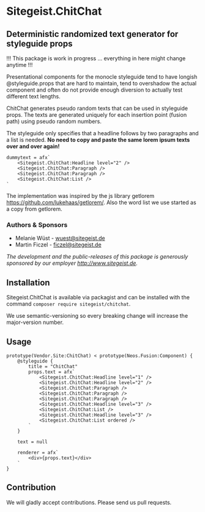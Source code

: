 # Sitegeist.ChitChat
## Deterministic randomized text generator for styleguide props 

!!! This package is work in progress ... everything in here might change anytime !!!

Presentational components for the monocle styleguide tend to have longish @styleguide.props that are hard to maintain, 
tend to overshadow the actual component and often do not provide enough diversion to actually test different text lengths.

ChitChat generates pseudo random texts that can be used in styleguide props. The texts are generated uniquely for each
insertion point (fusion path) using pseudo random numbers.

The styleguide only specifies that a headline follows by two paragraphs and a list is needed. **No need to copy and paste the 
same lorem ipsum texts over and over again!**

```neosfusion
dummytext = afx`
    <Sitegeist.ChitChat:Headline level="2" />
    <Sitegeist.ChitChat:Paragraph />
    <Sitegeist.ChitChat:Paragraph />
    <Sitegeist.ChitChat:List />
`
```

The implementation was inspired by the js library getlorem https://github.com/lukehaas/getlorem/. 
Also the word list we use started as a copy from getlorem.

### Authors & Sponsors

* Melanie Wüst - wuest@sitegeist.de
* Martin Ficzel - ficzel@sitegeist.de

*The development and the public-releases of this package is generously sponsored
by our employer http://www.sitegeist.de.*

## Installation

Sitegeist.ChitChat is available via packagist and can be installed with the command `composer require sitegeist/chitchat`.

We use semantic-versioning so every breaking change will increase the major-version number.

## Usage



```neosfusion
prototype(Vendor.Site:ChitChat) < prototype(Neos.Fusion:Component) {
    @styleguide {
        title = "ChitChat"
        props.text = afx`
            <Sitegeist.ChitChat:Headline level="1" />
            <Sitegeist.ChitChat:Headline level="2" />
            <Sitegeist.ChitChat:Paragraph />
            <Sitegeist.ChitChat:Paragraph />
            <Sitegeist.ChitChat:Paragraph />
            <Sitegeist.ChitChat:Headline level="3" />
            <Sitegeist.ChitChat:List />
            <Sitegeist.ChitChat:Headline level="3" />
            <Sitegeist.ChitChat:List ordered />
        `
    }

    text = null

    renderer = afx`
        <div>{props.text}</div>
    `
}
```

## Contribution

We will gladly accept contributions. Please send us pull requests.
